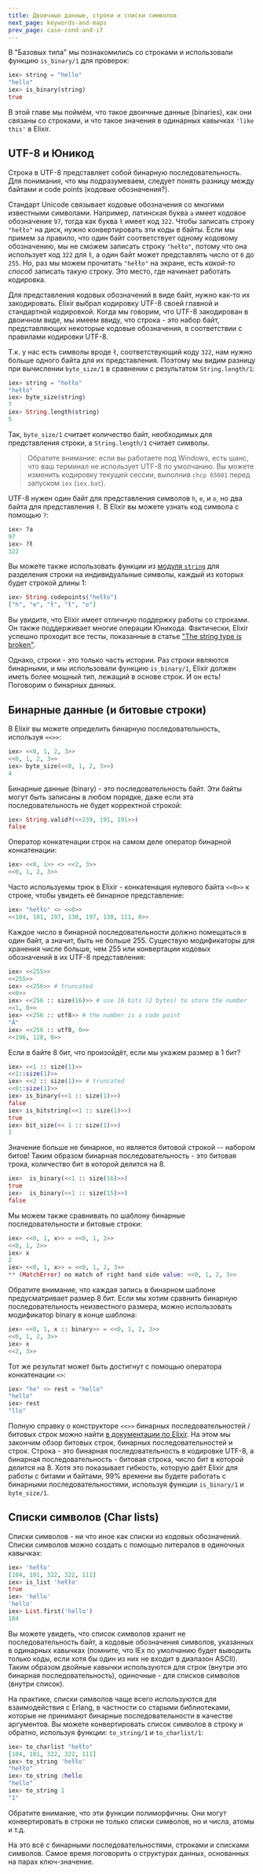 ```yaml
---
title: Двоичные данные, строки и списки символов
next_page: keywords-and-maps
prev_page: case-cond-and-if
---
```


В "Базовых типа" мы познакомились со строками и использовали функцию `is_binary/1` для проверок:

```elixir
iex> string = "hello"
"hello"
iex> is_binary(string)
true
```

В этой главе мы поймём, что такое двоичные данные (binaries), как они связаны со строками, и что такое значения в одинарных кавычках `'like this'` в Elixir.

## UTF-8 и Юникод

Строка в UTF-8 представляет собой бинарную последовательность. Для понимания, что мы подразумеваем, следует понять разницу между байтами и code points (кодовые обозначения?).

Стандарт Unicode связывает кодовые обозначения со многими известными символами. Например, латинская буква `a` имеет кодовое обозначение `97`, тогда как буква `ł` имеет код `322`. Чтобы записать строку `"hełło"` на диск, нужно конвертировать эти коды в байты. Если мы примем за правило, что один байт соответствует одному кодовому обозначению, мы не сможем записать строку `"hełło"`, потому что она использует код `322` для `ł`, а один байт может представлять число от `0` до `255`. Но, раз мы можем прочитать `"hełło"` на экране, есть *какой-то способ* записать такую строку. Это место, где начинает работать кодировка.

Для представления кодовых обозначений в виде байт, нужно как-то их закодировать. Elixir выбрал кодировку UTF-8 своей главной и стандартной кодировкой. Когда мы говорим, что UTF-8 закодирован в двоичном виде, мы имеем ввиду, что строка - это набор байт, представляющих некоторые кодовые обозначения, в соответствии с правилами кодировки UTF-8.

Т.к. у нас есть символы вроде `ł`, соответствующий коду `322`, нам нужно больше одного байта для их представления. Поэтому мы видим разницу при вычислении `byte_size/1` в сравнении с результатом `String.length/1`:

```elixir
iex> string = "hełło"
"hełło"
iex> byte_size(string)
7
iex> String.length(string)
5
```

Так, `byte_size/1` считает количество байт, необходимых для представления строки, а `String.length/1` считает символы.

> Обратите внимание: если вы работаете под Windows, есть шанс, что ваш терминал не использует UTF-8 по умолчанию. Вы можете изменить кодировку текущей сессии, выполнив `chcp 65001` перед запуском `iex` (`iex.bat`).

UTF-8 нужен один байт для представления символов `h`, `e`, и `o`, но два байта для представления `ł`. В Elixir вы можете узнать код символа с помощью `?`:

```elixir
iex> ?a
97
iex> ?ł
322
```

Вы можете также использовать функции из [модуля `string`](https://hexdocs.pm/elixir/String.html) для разделения строки на индивидуальные символы, каждый из которых будет строкой длины 1:

```elixir
iex> String.codepoints("hełło")
["h", "e", "ł", "ł", "o"]
```

Вы увидите, что Elixir имеет отличную поддержку работы со строками. Он также поддерживает многие операции Юникода. Фактически, Elixir успешно проходит все тесты, показанные в статье ["The string type is broken"](http://mortoray.com/2013/11/27/the-string-type-is-broken/).

Однако, строки - это только часть истории. Раз строки являются бинарными, и мы использовали функцию `is_binary/1`, Elixir должен иметь более мощный тип, лежащий в основе строк. И он есть! Поговорим о бинарных данных.

## Бинарные данные (и битовые строки)

В Elixir вы можете определить бинарную последовательность, используя `<<>>`:

```elixir
iex> <<0, 1, 2, 3>>
<<0, 1, 2, 3>>
iex> byte_size(<<0, 1, 2, 3>>)
4
```

Бинарные данные (binary) - это последовательность байт. Эти байты могут быть записаны в любом порядке, даже если эта последовательность не будет корректной строкой:

```elixir
iex> String.valid?(<<239, 191, 191>>)
false
```

Оператор конкатенации строк на самом деле оператор бинарной конкатенации:

```elixir
iex> <<0, 1>> <> <<2, 3>>
<<0, 1, 2, 3>>
```

Часто используемы трюк в Elixir - конкатенация нулевого байта `<<0>>` к строке, чтобы увидеть её бинарное представление:

```elixir
iex> "hełło" <> <<0>>
<<104, 101, 197, 130, 197, 130, 111, 0>>
```

Каждое число в бинарной последовательности должно помещаться в один байт, а значит, быть не больше 255. Существую модификаторы для хранения числе больше, чем 255 или конвертации кодовых обозначений в их UTF-8 представления:

```elixir
iex> <<255>>
<<255>>
iex> <<256>> # truncated
<<0>>
iex> <<256 :: size(16)>> # use 16 bits (2 bytes) to store the number
<<1, 0>>
iex> <<256 :: utf8>> # the number is a code point
"Ā"
iex> <<256 :: utf8, 0>>
<<196, 128, 0>>
```

Если в байте 8 бит, что произойдёт, если мы укажем размер в 1 бит?

```elixir
iex> <<1 :: size(1)>>
<<1::size(1)>>
iex> <<2 :: size(1)>> # truncated
<<0::size(1)>>
iex> is_binary(<<1 :: size(1)>>)
false
iex> is_bitstring(<<1 :: size(1)>>)
true
iex> bit_size(<< 1 :: size(1)>>)
1
```

Значение больше не бинарное, но является битовой строкой -- набором битов! Таким образом бинарная последовательность - это битовая трока, количество бит в которой делится на 8.

```elixir
iex>  is_binary(<<1 :: size(16)>>)
true
iex>  is_binary(<<1 :: size(15)>>)
false
```

Мы можем также сравнивать по шаблону бинарные последовательности и битовые строки:

```elixir
iex> <<0, 1, x>> = <<0, 1, 2>>
<<0, 1, 2>>
iex> x
2
iex> <<0, 1, x>> = <<0, 1, 2, 3>>
** (MatchError) no match of right hand side value: <<0, 1, 2, 3>>
```

Обратите внимание, что каждая запись в бинарном шаблоне предусматривает размер 8 бит. Если мы хотим сравнить бинарную последовательность неизвестного размера, можно использовать модификатор binary в конце шаблона:

```elixir
iex> <<0, 1, x :: binary>> = <<0, 1, 2, 3>>
<<0, 1, 2, 3>>
iex> x
<<2, 3>>
```

Тот же результат может быть достигнут с помощью оператора конкатенации `<>`:

```elixir
iex> "he" <> rest = "hello"
"hello"
iex> rest
"llo"
```

Полную справку о конструкторе `<<>>` бинарных последовательностей / битовых строк можно найти [в документации по Elixir](https://hexdocs.pm/elixir/Kernel.SpecialForms.html#%3C%3C%3E%3E/1). На этом мы закончим обзор битовых строк, бинарных последовательностей и строк. Строка - это бинарная последовательность в кодировке UTF-8, а бинарная последовательность - битовая строка, число бит в которой делится на 8. Хотя это показывает гибкость, которую даёт Elixir для работы с битами и байтами, 99% времени вы будете работать с бинарными последовательностями, используя функции `is_binary/1` и `byte_size/1`.

## Списки символов (Char lists)

Списки символов - ни что иное как списки из кодовых обозначений. Списки символов можно создать с помощью литералов в одиночных кавычках:

```elixir
iex> 'hełło'
[104, 101, 322, 322, 111]
iex> is_list 'hełło'
true
iex> 'hello'
'hello'
iex> List.first('hello')
104
```

Вы можете увидеть, что список символов хранит не последовательность байт, а кодовые обозначения символов, указанных в одинарных кавычках (помните, что IEx по умолчанию будет выводить только коды, если хотя бы один из них не входит в диапазон ASCII). Таким образом двойные кавычки используются для строк (внутри это бинарная последовательность), одиночные - для списков символов (внутри список).

На практике, списки символов чаще всего используются для взаимодействия с Erlang, в частности со старыми библиотеками, которые не принимают бинарные последовательности в качестве аргументов. Вы можете конвертировать список символов в строку и обратно, используя функции: `to_string/1` и `to_charlist/1`:

```elixir
iex> to_charlist "hełło"
[104, 101, 322, 322, 111]
iex> to_string 'hełło'
"hełło"
iex> to_string :hello
"hello"
iex> to_string 1
"1"
```

Обратите внимание, что эти функции полиморфичны. Они могут конвертировать в строки не только списки символов, но и числа, атомы и т.д.

На это всё с бинарными последовательностями, строками и списками символов. Самое время поговорить о структурах данных, основанных на парах ключ-значение.
